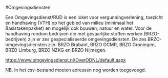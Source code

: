 #Omgevingsdiensten

Een Omgevingsdienst/RUD is een loket voor vergunningverlening, toezicht en handhaving (VTH) op het gebied van milieu (minimaal het Basistakenpakket) en mogelijk ook bouwen, natuur en water.
Voor de handhaving rondom bedrijven die met gevaarlijke stoffen werken (BRZO-bedrijven) zijn er zes gespecialiseerde omgevingsdiensten. De zes BRZO-omgevingsdiensten zijn: BRZO Brabant, BRZO DCMR, BRZO Groningen, BRZO Limburg, BRZO NZKG en BRZO Nijmegen.

https://www.omgevingsdienst.nl/OverODNL/default.aspx

NB. In het csv-bestand moeten adressen nog worden toegevoegd.
